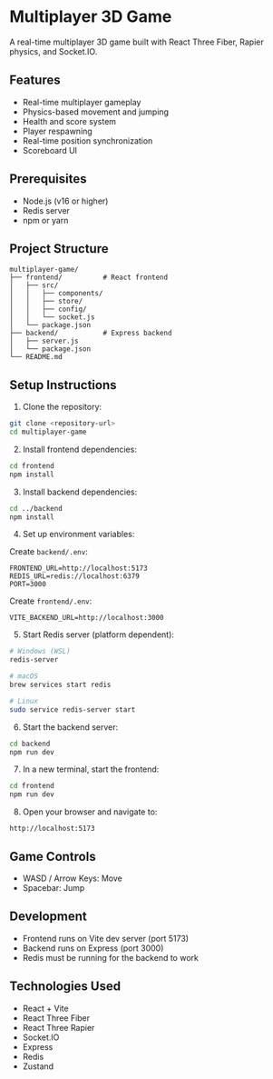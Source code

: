 # Multiplayer 3D Game

A real-time multiplayer 3D game built with React Three Fiber, Rapier physics, and Socket.IO.

## Features

- Real-time multiplayer gameplay
- Physics-based movement and jumping
- Health and score system
- Player respawning
- Real-time position synchronization
- Scoreboard UI

## Prerequisites

- Node.js (v16 or higher)
- Redis server
- npm or yarn

## Project Structure

```
multiplayer-game/
├── frontend/          # React frontend
│   ├── src/
│   │   ├── components/
│   │   ├── store/
│   │   ├── config/
│   │   └── socket.js
│   └── package.json
├── backend/           # Express backend
│   ├── server.js
│   └── package.json
└── README.md
```

## Setup Instructions

1. Clone the repository:
```bash
git clone <repository-url>
cd multiplayer-game
```

2. Install frontend dependencies:
```bash
cd frontend
npm install
```

3. Install backend dependencies:
```bash
cd ../backend
npm install
```

4. Set up environment variables:

Create `backend/.env`:
```
FRONTEND_URL=http://localhost:5173
REDIS_URL=redis://localhost:6379
PORT=3000
```

Create `frontend/.env`:
```
VITE_BACKEND_URL=http://localhost:3000
```

5. Start Redis server (platform dependent):
```bash
# Windows (WSL)
redis-server

# macOS
brew services start redis

# Linux
sudo service redis-server start
```

6. Start the backend server:
```bash
cd backend
npm run dev
```

7. In a new terminal, start the frontend:
```bash
cd frontend
npm run dev
```

8. Open your browser and navigate to:
```
http://localhost:5173
```

## Game Controls

- WASD / Arrow Keys: Move
- Spacebar: Jump

## Development

- Frontend runs on Vite dev server (port 5173)
- Backend runs on Express (port 3000)
- Redis must be running for the backend to work

## Technologies Used

- React + Vite
- React Three Fiber
- React Three Rapier
- Socket.IO
- Express
- Redis
- Zustand 